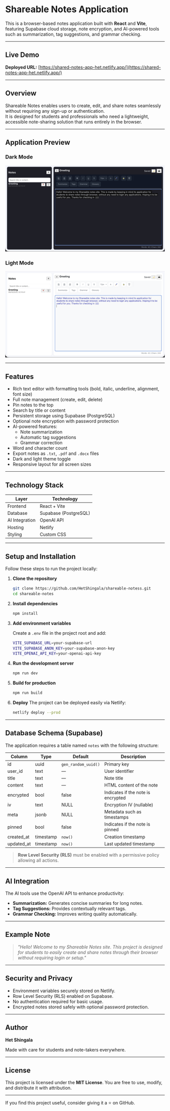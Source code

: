# Shareable Notes Application

This is a browser-based notes application built with **React** and **Vite**, featuring Supabase cloud storage, note encryption, and AI-powered tools such as summarization, tag suggestions, and grammar checking.

---

## Live Demo

**Deployed URL:** [https://shared-notes-app-het.netlify.app/](https://shared-notes-app-het.netlify.app/)

---

## Overview

Shareable Notes enables users to create, edit, and share notes seamlessly without requiring any sign-up or authentication.  
It is designed for students and professionals who need a lightweight, accessible note-sharing solution that runs entirely in the browser.

---

## Application Preview

### Dark Mode
![Dark Mode Screenshot](./assets/dark-mode.png)

### Light Mode
![Light Mode Screenshot](./assets/light-mode.png)

---

## Features

- Rich text editor with formatting tools (bold, italic, underline, alignment, font size)
- Full note management (create, edit, delete)
- Pin notes to the top
- Search by title or content
- Persistent storage using Supabase (PostgreSQL)
- Optional note encryption with password protection
- AI-powered features:
  - Note summarization
  - Automatic tag suggestions
  - Grammar correction
- Word and character count
- Export notes as `.txt`, `.pdf` and `.docx` files
- Dark and light theme toggle
- Responsive layout for all screen sizes

---

## Technology Stack

| Layer | Technology |
|--------|-------------|
| Frontend | React + Vite |
| Database | Supabase (PostgreSQL) |
| AI Integration | OpenAI API |
| Hosting | Netlify |
| Styling | Custom CSS |

---

## Setup and Installation

Follow these steps to run the project locally:

1. **Clone the repository**
   ```bash
   git clone https://github.com/HetShingala/shareable-notess.git
   cd shareable-notes

2. **Install dependencies**

   ```bash
   npm install
   ```

3. **Add environment variables**

   Create a `.env` file in the project root and add:

   ```bash
   VITE_SUPABASE_URL=your-supabase-url
   VITE_SUPABASE_ANON_KEY=your-supabase-anon-key
   VITE_OPENAI_API_KEY=your-openai-api-key
   ```

4. **Run the development server**

   ```bash
   npm run dev
   ```

5. **Build for production**

   ```bash
   npm run build
   ```

6. **Deploy**
   The project can be deployed easily via Netlify:

   ```bash
   netlify deploy --prod
   ```

---

## Database Schema (Supabase)

The application requires a table named `notes` with the following structure:

| Column     | Type      | Default             | Description                        |
| ---------- | --------- | ------------------- | ---------------------------------- |
| id         | uuid      | `gen_random_uuid()` | Primary key                        |
| user_id    | text      | —                   | User identifier                    |
| title      | text      | —                   | Note title                         |
| content    | text      | —                   | HTML content of the note           |
| encrypted  | bool      | false               | Indicates if the note is encrypted |
| iv         | text      | NULL                | Encryption IV (nullable)           |
| meta       | jsonb     | NULL                | Metadata such as timestamps        |
| pinned     | bool      | false               | Indicates if the note is pinned    |
| created_at | timestamp | `now()`             | Creation timestamp                 |
| updated_at | timestamp | `now()`             | Last updated timestamp             |

> **Row Level Security (RLS)** must be enabled with a permissive policy allowing all actions.

---

## AI Integration

The AI tools use the OpenAI API to enhance productivity:

* **Summarization:** Generates concise summaries for long notes.
* **Tag Suggestions:** Provides contextually relevant tags.
* **Grammar Checking:** Improves writing quality automatically.

---

## Example Note

> *"Hello! Welcome to my Shareable Notes site. This project is designed for students to easily create and share notes through their browser without requiring login or setup."*

---

## Security and Privacy

* Environment variables securely stored on Netlify.
* Row Level Security (RLS) enabled on Supabase.
* No authentication required for basic usage.
* Encrypted notes stored safely with optional password protection.

---

## Author

**Het Shingala**

Made with care for students and note-takers everywhere.

---

## License

This project is licensed under the **MIT License**.
You are free to use, modify, and distribute it with attribution.

---

If you find this project useful, consider giving it a ⭐ on GitHub.
